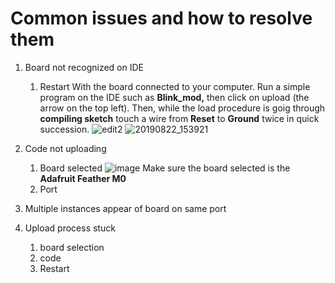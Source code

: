 Common issues and how to resolve them
==========================================

1. Board not recognized on IDE
   1. Restart
      With the board connected to your computer. Run a simple program on the IDE such as **Blink_mod,** then click on upload (the arrow on the top left). Then, while the load procedure is goig through **compiling sketch** touch a wire from **Reset** to **Ground** twice in quick succession.
      ![edit2](https://user-images.githubusercontent.com/52707386/63554840-a1abd200-c4f3-11e9-9721-d27e66fb61fc.jpg)
![20190822_153921](https://user-images.githubusercontent.com/52707386/63554845-a4a6c280-c4f3-11e9-9f2f-c9955bdaa593.jpg) 

2. Code not uploading 
   1. Board selected
      ![image](https://user-images.githubusercontent.com/52707386/63554976-17b03900-c4f4-11e9-974f-7607ca5a4909.png)
      Make sure the board selected is the **Adafruit Feather M0**
   2. Port
3. Multiple instances appear of board on same port
4. Upload process stuck
   1. board selection
   2. code
   3. Restart

